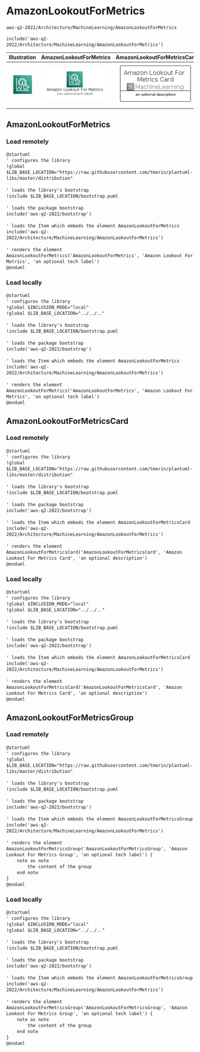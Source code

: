 # AmazonLookoutForMetrics


```text
aws-q2-2022/Architecture/MachineLearning/AmazonLookoutForMetrics
```

```text
include('aws-q2-2022/Architecture/MachineLearning/AmazonLookoutForMetrics')
```



| Illustration | AmazonLookoutForMetrics | AmazonLookoutForMetricsCard | AmazonLookoutForMetricsGroup |
| :---: | :---: | :---: | :---: |
| ![illustration for Illustration](../../../aws-q2-2022/Architecture/MachineLearning/AmazonLookoutForMetrics.png) | ![illustration for AmazonLookoutForMetrics](../../../aws-q2-2022/Architecture/MachineLearning/AmazonLookoutForMetrics.Local.png) | ![illustration for AmazonLookoutForMetricsCard](../../../aws-q2-2022/Architecture/MachineLearning/AmazonLookoutForMetricsCard.Local.png) | ![illustration for AmazonLookoutForMetricsGroup](../../../aws-q2-2022/Architecture/MachineLearning/AmazonLookoutForMetricsGroup.Local.png) |




## AmazonLookoutForMetrics

### Load remotely
```plantuml
@startuml
' configures the library
!global $LIB_BASE_LOCATION="https://raw.githubusercontent.com/tmorin/plantuml-libs/master/distribution"

' loads the library's bootstrap
!include $LIB_BASE_LOCATION/bootstrap.puml

' loads the package bootstrap
include('aws-q2-2022/bootstrap')

' loads the Item which embeds the element AmazonLookoutForMetrics
include('aws-q2-2022/Architecture/MachineLearning/AmazonLookoutForMetrics')

' renders the element
AmazonLookoutForMetrics('AmazonLookoutForMetrics', 'Amazon Lookout For Metrics', 'an optional tech label')
@enduml
```

### Load locally
```plantuml
@startuml
' configures the library
!global $INCLUSION_MODE="local"
!global $LIB_BASE_LOCATION="../../.."

' loads the library's bootstrap
!include $LIB_BASE_LOCATION/bootstrap.puml

' loads the package bootstrap
include('aws-q2-2022/bootstrap')

' loads the Item which embeds the element AmazonLookoutForMetrics
include('aws-q2-2022/Architecture/MachineLearning/AmazonLookoutForMetrics')

' renders the element
AmazonLookoutForMetrics('AmazonLookoutForMetrics', 'Amazon Lookout For Metrics', 'an optional tech label')
@enduml
```

## AmazonLookoutForMetricsCard

### Load remotely
```plantuml
@startuml
' configures the library
!global $LIB_BASE_LOCATION="https://raw.githubusercontent.com/tmorin/plantuml-libs/master/distribution"

' loads the library's bootstrap
!include $LIB_BASE_LOCATION/bootstrap.puml

' loads the package bootstrap
include('aws-q2-2022/bootstrap')

' loads the Item which embeds the element AmazonLookoutForMetricsCard
include('aws-q2-2022/Architecture/MachineLearning/AmazonLookoutForMetrics')

' renders the element
AmazonLookoutForMetricsCard('AmazonLookoutForMetricsCard', 'Amazon Lookout For Metrics Card', 'an optional description')
@enduml
```

### Load locally
```plantuml
@startuml
' configures the library
!global $INCLUSION_MODE="local"
!global $LIB_BASE_LOCATION="../../.."

' loads the library's bootstrap
!include $LIB_BASE_LOCATION/bootstrap.puml

' loads the package bootstrap
include('aws-q2-2022/bootstrap')

' loads the Item which embeds the element AmazonLookoutForMetricsCard
include('aws-q2-2022/Architecture/MachineLearning/AmazonLookoutForMetrics')

' renders the element
AmazonLookoutForMetricsCard('AmazonLookoutForMetricsCard', 'Amazon Lookout For Metrics Card', 'an optional description')
@enduml
```

## AmazonLookoutForMetricsGroup

### Load remotely
```plantuml
@startuml
' configures the library
!global $LIB_BASE_LOCATION="https://raw.githubusercontent.com/tmorin/plantuml-libs/master/distribution"

' loads the library's bootstrap
!include $LIB_BASE_LOCATION/bootstrap.puml

' loads the package bootstrap
include('aws-q2-2022/bootstrap')

' loads the Item which embeds the element AmazonLookoutForMetricsGroup
include('aws-q2-2022/Architecture/MachineLearning/AmazonLookoutForMetrics')

' renders the element
AmazonLookoutForMetricsGroup('AmazonLookoutForMetricsGroup', 'Amazon Lookout For Metrics Group', 'an optional tech label') {
    note as note
        the content of the group
    end note
}
@enduml
```

### Load locally
```plantuml
@startuml
' configures the library
!global $INCLUSION_MODE="local"
!global $LIB_BASE_LOCATION="../../.."

' loads the library's bootstrap
!include $LIB_BASE_LOCATION/bootstrap.puml

' loads the package bootstrap
include('aws-q2-2022/bootstrap')

' loads the Item which embeds the element AmazonLookoutForMetricsGroup
include('aws-q2-2022/Architecture/MachineLearning/AmazonLookoutForMetrics')

' renders the element
AmazonLookoutForMetricsGroup('AmazonLookoutForMetricsGroup', 'Amazon Lookout For Metrics Group', 'an optional tech label') {
    note as note
        the content of the group
    end note
}
@enduml
```


